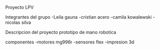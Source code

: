 Proyecto LPV 

Integrantes del grupo 
-Leila gauna
-cristian acero
-camila kowalewski
-nicolas silva 

Descripcion del proyecto
prototipo de mano robotica 

componentes
-motores mg996r
-sensores flex
-impresion 3d
